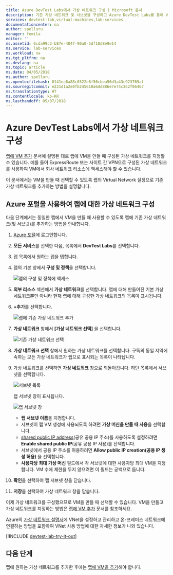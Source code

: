 ```yaml
---
title: Azure DevTest Labs에서 가상 네트워크 구성 | Microsoft 문서
description: 기존 가상 네트워크 및 서브넷을 구성하고 Azure DevTest Labs를 통해 VM에서 사용하는 방법에 대해 알아봅니다.
services: devtest-lab,virtual-machines,lab-services
documentationcenter: na
author: spelluru
manager: femila
editor: ''
ms.assetid: 6cda99c2-b87e-4047-90a0-5df10d8e9e14
ms.service: lab-services
ms.workload: na
ms.tgt_pltfrm: na
ms.devlang: na
ms.topic: article
ms.date: 04/05/2018
ms.author: spelluru
ms.openlocfilehash: 0141ea8a88c0322e6f56cbea56d3a43c923769af
ms.sourcegitcommit: e221d1a2e0fb245610a6dd886e7e74c362f06467
ms.translationtype: HT
ms.contentlocale: ko-KR
ms.lasthandoff: 05/07/2018
---
```

# <a name="configure-a-virtual-network-in-azure-devtest-labs"></a>Azure DevTest Labs에서 가상 네트워크 구성
[랩에 VM 추가](devtest-lab-add-vm.md) 문서에 설명된 대로 랩에 VM을 만들 때 구성된 가상 네트워크를 지정할 수 있습니다. 예를 들어 ExpressRoute 또는 사이트 간 VPN으로 구성된 가상 네트워크를 사용하여 VM에서 회사 네트워크 리소스에 액세스해야 할 수 있습니다.

이 문서에서는 VM을 만들 때 선택할 수 있도록 랩의 Virtual Network 설정으로 기존 가상 네트워크를 추가하는 방법을 설명합니다.

## <a name="configure-a-virtual-network-for-a-lab-using-the-azure-portal"></a>Azure 포털을 사용하여 랩에 대한 가상 네트워크 구성
다음 단계에서는 동일한 랩에서 VM을 만들 때 사용할 수 있도록 랩에 기존 가상 네트워크(및 서브넷)를 추가하는 방법을 안내합니다. 

1. [Azure 포털](http://go.microsoft.com/fwlink/p/?LinkID=525040)에 로그인합니다.
1. **모든 서비스**를 선택한 다음, 목록에서 **DevTest Labs**를 선택합니다.
1. 랩 목록에서 원하는 랩을 탭합니다. 
1. 랩의 기본 창에서 **구성 및 정책**을 선택합니다.

    ![랩의 구성 및 정책에 액세스](./media/devtest-lab-configure-vnet/policies-menu.png)
1. **외부 리소스** 섹션에서 **가상 네트워크**를 선택합니다. 랩에 대해 만들어진 기본 가상 네트워크뿐만 아니라 현재 랩에 대해 구성한 가상 네트워크의 목록이 표시됩니다. 
1. **+추가**를 선택합니다.
   
    ![랩에 기존 가상 네트워크 추가](./media/devtest-lab-configure-vnet/lab-settings-vnet-add.png)
1. **가상 네트워크** 창에서 **[가상 네트워크 선택]** 을 선택합니다.
   
    ![기존 가상 네트워크 선택](./media/devtest-lab-configure-vnet/lab-settings-vnets-vnet1.png)
1. **가상 네트워크 선택** 창에서 원하는 가상 네트워크를 선택합니다. 구독의 동일 지역에 속하는 모든 가상 네트워크가 랩으로 표시되는 목록이 나타납니다.
1. 가상 네트워크를 선택하면 **가상 네트워크** 창으로 되돌아갑니다. 하단 목록에서 서브넷을 선택합니다.

    ![서브넷 목록](./media/devtest-lab-configure-vnet/lab-settings-vnets-vnet2.png)
    
    랩 서브넷 창이 표시됩니다.

    ![랩 서브넷 창](./media/devtest-lab-configure-vnet/lab-subnet.png)
     
   - **랩 서브넷 이름**을 지정합니다.
   - 서브넷이 랩 VM 생성에 사용되도록 하려면 **가상 머신을 만들 때 사용**을 선택합니다.
   - [shared public IP address](devtest-lab-shared-ip.md)(공유 공용 IP 주소)를 사용하도록 설정하려면 **Enable shared public IP**(공유 공용 IP 사용)를 선택합니다.
   - 서브넷에서 공용 IP 주소를 허용하려면 **Allow public IP creation(공용 IP 생성 허용)** 을 선택합니다.
   - **사용자당 최대 가상 머신** 필드에서 각 서브넷에 대한 사용자당 최대 VM을 지정합니다. VM 수에 제한을 두지 않으려면 이 필드는 공백으로 둡니다.
1. **확인**을 선택하여 랩 서브넷 창을 닫습니다.
1. **저장**을 선택하여 가상 네트워크 창을 닫습니다.

이제 가상 네트워크를 구성했으므로 VM을 만들 때 선택할 수 있습니다. VM을 만들고 가상 네트워크를 지정하는 방법은 [랩에 VM 추가](devtest-lab-add-vm.md) 문서를 참조하세요. 

Azure의 [가상 네트워크 설명서](https://docs.microsoft.com/azure/virtual-network)에 VNet을 설정하고 관리하고 온-프레미스 네트워크에 연결하는 방법을 포함하여 VNet 사용 방법에 대한 자세한 정보가 나와 있습니다.

[!INCLUDE [devtest-lab-try-it-out](../../includes/devtest-lab-try-it-out.md)]

## <a name="next-steps"></a>다음 단계
랩에 원하는 가상 네트워크를 추가한 후에는 [랩에 VM을 추가](devtest-lab-add-vm.md)해야 합니다.

